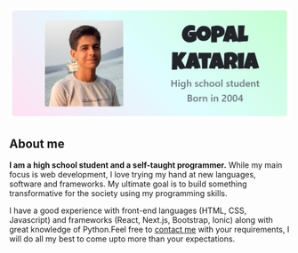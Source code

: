 ![Gopal Kataria](screenshot.jpg)


## About me 

**I am a high school student and a self-taught programmer.** While my main focus is web development, I love trying my hand at new languages, software and frameworks. My ultimate goal is to build something transformative for the society using my programming skills.

I have a good experience with front-end languages (HTML, CSS, Javascript) and frameworks (React, Next.js, Bootstrap, Ionic) along with great knowledge of Python.Feel free to [contact me]( https://gopalkataria.web.app/) with your requirements, I will do all my best to come upto more than your expectations.


